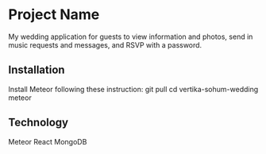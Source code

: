 # Project Name

My wedding application for guests to view information and photos, send in music requests and messages, and RSVP with a password.


## Installation

Install Meteor following these instruction: 
git pull 
cd vertika-sohum-wedding
meteor


## Technology

Meteor
React
MongoDB